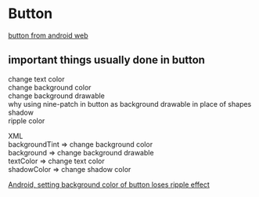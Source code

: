 # Button

[button from android web](https://developer.android.com/reference/android/widget/Button)

## important things usually done in button

change text color  
change background color  
change background drawable    
why using nine-patch in button as background drawable in place of shapes  
shadow  
ripple color  

XML  
backgroundTint => change background color  
background => change background drawable  
textColor => change text color  
shadowColor => change shadow color  

[Android, setting background color of button loses ripple effect](https://stackoverflow.com/questions/38327188/android-setting-background-color-of-button-loses-ripple-effect)

